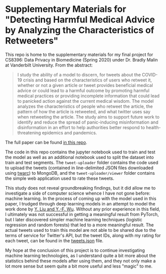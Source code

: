 # Supplementary Materials for "Detecting Harmful Medical Advice by Analyzing the Characteristics of Retweeters"

This repo is home to the supplementary materials for my final project for CS8396: Data Privacy in Biomedicine (Spring 2020) under Dr. Bradly Malin at Vanderbilt University. From the abstract:

> I study the ability of a model to discern, for tweets about the COVID-19 crisis and based on the characteristics of users who retweet it, whether or not a given article or tweet provides beneficial medical advice or could lead to a harmful outcome by promoting harmful medical practices or providing incomplete information that could lead to panicked action against the current medical wisdom. The model analyzes the characteristics of people who retweet the article, the pattern of how the article is retweeted, and what twitter uses say when retweeting the article. The study aims to support future work to identify and reduce the spread of panic-inducing misinformation and disinformation in an effort to help authorities better respond to health-threatening epidemics and pandemics.

The full paper can be found [in this repo](./detecting-harmful-medical-advice-twitter.pdf).

The code in this repo contains the jupyter notebook used to train and test the model as well as an additional notebook used to split the dataset into train and test segments. The `tweet-uploader` folder contains the code used to upload the tweets (contained in line-delimited JSON files downloaded using [twarc](https://github.com/DocNow/twarc)) to MongoDB, and the `tweet-uploader/viewer` folder contains the simple web application used to rate these tweets.

This study does not reveal groundbreaking findings, but it did allow me to investigate a side of computer science whence I have not gone before: machine learning. In the process of coming up with the model used in this paper, I trudged through deep learning models in an attempt to model the work done by [Y. Liu and Y.-F. Wu](https://www.aaai.org/ocs/index.php/AAAI/AAAI18/paper/view/16826). Without any prior experience in this field, I ultimately was not successful in getting a meaningful result from PyTorch, but I later discovered simpler machine learning techniques (logistic regression and random forests) that led to a more meaningful result. The actual tweets used to train this model are not able to be shared due to the terms of service for Twitter's API, but the tweet IDs, along with my rating for each tweet, can be found in the [tweets.json](./tweet-uploader/tweets.json) file.

My hope at the conclusion of this project is to continue investigating machine learning technologies, as I understand quite a bit more about the statistics behind these models after using them, and they not only make a lot more sense but seem quite a bit more useful and less "magic" to me.
